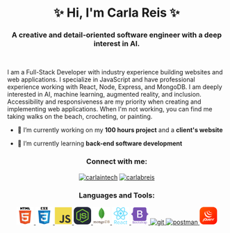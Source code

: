 <!--
**Carlabreis/Carlabreis** is a ✨ _special_ ✨ repository because its `README.md` (this file) appears on your GitHub profile.

Here are some ideas to get you started:

- 🔭 I’m currently working on ...
- 🌱 I’m currently learning ...
- 👯 I’m looking to collaborate on ...
- 🤔 I’m looking for help with ...
- 💬 Ask me about ...
- 📫 How to reach me: ...
- 😄 Pronouns: ...
- ⚡ Fun fact: ...
-->

<h1 align="center">✨ Hi, I'm Carla Reis ✨</h1>
<h3 align="center">A creative and detail-oriented software engineer with a deep interest in AI.</h3>
<br>
<p align="left">I am a Full-Stack Developer with industry experience building websites and web applications. I specialize in JavaScript and have professional experience working with React, Node, Express, and MongoDB.
I am deeply interested in AI, machine learning, augmented reality, and inclusion. Accessibility and responsiveness are my priority when creating and implementing web applications.
When I'm not working, you can find me taking walks on the beach, crocheting, or painting.</p>

- 🔭 I’m currently working on my **100 hours project** and a **client's website**

- 🌱 I’m currently learning **back-end software development**

<h3 align="center">Connect with me:</h3>
<p align="center">
<a href="https://twitter.com/carlaintech" target="blank"><img align="center" src="https://raw.githubusercontent.com/rahuldkjain/github-profile-readme-generator/master/src/images/icons/Social/twitter.svg" alt="carlaintech" height="30" width="40" /></a>
<a href="https://linkedin.com/in/carlabreis" target="blank"><img align="center" src="https://raw.githubusercontent.com/rahuldkjain/github-profile-readme-generator/master/src/images/icons/Social/linked-in-alt.svg" alt="carlabreis" height="30" width="40" /></a>


<h3 align="center">Languages and Tools:</h3>
<p align="center"> <a href="https://www.w3.org/html/" target="_blank" rel="noreferrer"> <img src="https://raw.githubusercontent.com/devicons/devicon/master/icons/html5/html5-original-wordmark.svg" alt="html5" width="40" height="40"/> </a> <a href="https://www.w3schools.com/css/" target="_blank" rel="noreferrer"> <img src="https://raw.githubusercontent.com/devicons/devicon/master/icons/css3/css3-original-wordmark.svg" alt="css3" width="40" height="40"/> </a> <a href="https://developer.mozilla.org/en-US/docs/Web/JavaScript" target="_blank" rel="noreferrer"> <img src="https://raw.githubusercontent.com/devicons/devicon/master/icons/javascript/javascript-original.svg" alt="javascript" width="40" height="40"/> </a> <a href="https://nodejs.org/en/" target="_blank" rel="noreferrer"> <img src="https://raw.githubusercontent.com/tandpfun/skill-icons/main/icons/NodeJS-Dark.svg" alt="nodejs" width="40" height="40"/> </a> <a href="https://www.mongodb.com/" target="_blank" rel="noreferrer"> <img src="https://raw.githubusercontent.com/devicons/devicon/master/icons/mongodb/mongodb-original-wordmark.svg" alt="mongodb" width="40" height="40"/> </a> <a href="https://reactjs.org/" target="_blank" rel="noreferrer"> <img src="https://raw.githubusercontent.com/devicons/devicon/master/icons/react/react-original-wordmark.svg" alt="react" width="40" height="40"/> </a> <a href="https://getbootstrap.com" target="_blank" rel="noreferrer"> <img src="https://raw.githubusercontent.com/devicons/devicon/master/icons/bootstrap/bootstrap-plain-wordmark.svg" alt="bootstrap" width="40" height="40"/> </a> <a href="https://git-scm.com/" target="_blank" rel="noreferrer"> <img src="https://www.vectorlogo.zone/logos/git-scm/git-scm-icon.svg" alt="git" width="40" height="40"/> </a> <a href="https://postman.com" target="_blank" rel="noreferrer"> <img src="https://www.vectorlogo.zone/logos/getpostman/getpostman-icon.svg" alt="postman" width="40" height="40"/> </a> <a href="https://jquery.com/" target="_blank" rel="noreferrer"> <img src="https://raw.githubusercontent.com/tandpfun/skill-icons/main/icons/JQuery.svg" alt="jquery" width="40" height="40"/> </a> </p>
